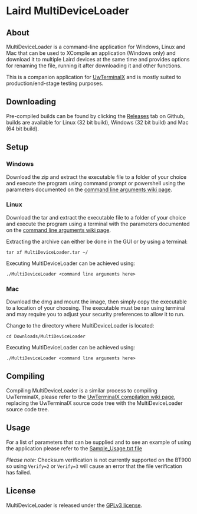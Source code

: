 # Laird MultiDeviceLoader

## About

MultiDeviceLoader is a command-line application for Windows, Linux and Mac that can be used to XCompile an application (Windows only) and download it to multiple Laird devices at the same time and provides options for renaming the file, running it after downloading it and other functions.

This is a companion application for [UwTerminalX](https://github.com/LairdCP/UwTerminalX) and is mostly suited to production/end-stage testing purposes.

## Downloading

Pre-compiled builds can be found by clicking the [Releases](https://github.com/LairdCP/MultiDeviceLoader/releases) tab on Github, builds are available for Linux (32 bit build), Windows (32 bit build) and Mac (64 bit build).

## Setup

### Windows

Download the zip and extract the executable file to a folder of your choice and execute the program using command prompt or powershell using the parameters documented on the [command line arguments wiki page](https://github.com/LairdCP/MultiDeviceLoader/wiki/Command-line-arguments).

### Linux

Download the tar and extract the executable file to a folder of your choice and execute the program using a terminal with the parameters documented on the [command line arguments wiki page](https://github.com/LairdCP/MultiDeviceLoader/wiki/Command-line-arguments).

Extracting the archive can either be done in the GUI or by using a terminal:

	tar xf MultiDeviceLoader.tar ~/

Executing MultiDeviceLoader can be achieved using:

	./MultiDeviceLoader <command line arguments here>

### Mac

Download the dmg and mount the image, then simply copy the executable to a location of your choosing. The executable must be ran using terminal and may require you to adjust your security preferences to allow it to run.

Change to the directory where MultiDeviceLoader is located:

	cd Downloads/MultiDeviceLoader

Executing MultiDeviceLoader can be achieved using:

	./MultiDeviceLoader <command line arguments here>

## Compiling

Compiling MultiDeviceLoader is a similar process to compiling UwTerminalX, please refer to the [UwTerminalX compilation wiki page](https://github.com/LairdCP/UwTerminalX/wiki/Compiling), replacing the UwTerminalX source code tree with the MultiDeviceLoader source code tree.

## Usage

For a list of parameters that can be supplied and to see an example of using the application please refer to the [Sample_Usage.txt file](https://github.com/LairdCP/MultiDeviceLoader/blob/master/Sample_Usage.txt)

*Please note:* Checksum verification is not currently supported on the BT900 so using `Verify=2` or `Verify=3` will cause an error that the file verification has failed.

## License

MultiDeviceLoader is released under the [GPLv3 license](https://github.com/LairdCP/MultiDeviceLoader/blob/master/LICENSE).